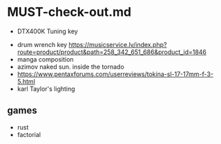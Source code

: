 # MUST-check-out.md 

* DTX400K Tuning key 
- drum wrench key https://musicservice.lv/index.php?route=product/product&path=258_342_651_686&product_id=1846
- manga composition 
- azimov naked sun. 
inside the tornado
- https://www.pentaxforums.com/userreviews/tokina-sl-17-17mm-f-3-5.html 
- karl Taylor's lighting

## games 
* rust
* factorial
